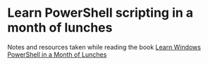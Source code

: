 # Learn PowerShell scripting in a month of lunches

Notes and resources taken while reading the book [Learn Windows PowerShell in a Month of Lunches](https://www.everand.com/book/573483419/Learn-PowerShell-in-a-Month-of-Lunches-Fourth-Edition-Covers-Windows-Linux-and-macOS)
